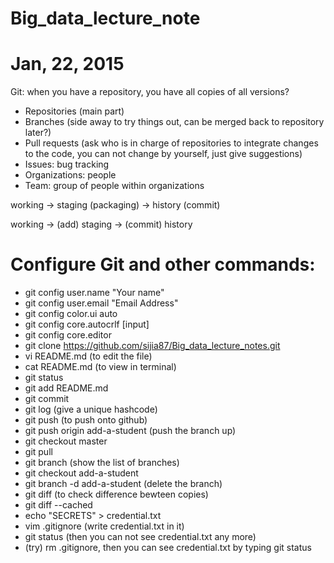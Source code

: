 # Big_data_lecture_note
Jan, 22, 2015
=============

Git: when you have a repository, you have all copies of all versions?

* Repositories (main part)
* Branches (side away to try things out, can be merged back to repository later?)
* Pull requests (ask who is in charge of repositories to integrate changes to the code, you can not change by yourself, just give suggestions)
* Issues: bug tracking
* Organizations: people
* Team: group of people within organizations

working -> staging (packaging) -> history (commit)

working -> (add) staging -> (commit) history

Configure Git and other commands: 
=================================
* git config user.name "Your name"
* git config user.email "Email Address"
* git config color.ui auto
* git config core.autocrlf [input]
* git config core.editor
* git clone https://github.com/sijia87/Big_data_lecture_notes.git
* vi README.md (to edit the file)
* cat README.md (to view in terminal)
* git status
* git add README.md
* git commit
* git log (give a unique hashcode)
* git push (to push onto github)
* git push origin add-a-student (push the branch up)
* git checkout master
* git pull
* git branch (show the list of branches)
* git checkout add-a-student
* git branch -d add-a-student (delete the branch)
* git diff (to check difference bewteen copies)
* git diff --cached
* echo "SECRETS" > credential.txt
* vim .gitignore (write credential.txt in it)
* git status (then you can not see credential.txt any more)
* (try) rm .gitignore, then you can see credential.txt by typing git status



